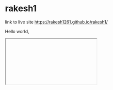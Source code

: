 # rakesh1

link to live site https://rakesh1261.github.io/rakesh1/

Hello world, 

  
<iframe srz="https://drive.google.com/open?id=1fiAd-IwIp84pzlVMEyZarVsXBrSFxypx"></iframe>
